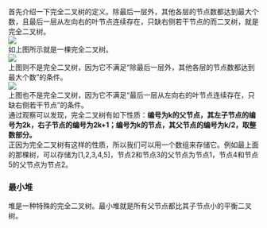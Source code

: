首先介绍一下完全二叉树的定义。除最后一层外，其他各层的节点数都达到最大个数，且最后一层从左向右的叶节点连续存在，只缺右侧若干节点的而二叉树，就是完全二叉树。          
![](img/cbt.png)     
如上图所示就是一棵完全二叉树。       
![](img/ncbt1.png)     
上图则不是完全二叉树，因为它不满足“除最后一层外，其他各层的节点数都达到最大个数”的条件。      
![](img/ncbt2.png)     
上图也不是完全二叉树，因为它不满足“最后一层从左向右的叶节点连续存在，只缺右侧若干节点”的条件。      
通过观察可以发现，完全二叉树有如下性质：**编号为k的父节点，其左子节点的编号为2k，右子节点的编号为2k+1；编号为k的节点，其父节点的编号为k/2，取整数部分。**      
正因为完全二叉树有这样的性质，所以我们可以用一个数组来存储它。例如最上面的那棵树，可以存储为[1,2,3,4,5]，节点2和节点3的父节点为节点1，节点4和节点5的父节点为节点2。    
### 最小堆
堆是一种特殊的完全二叉树。最小堆就是所有父节点都比其子节点小的平衡二叉树。
